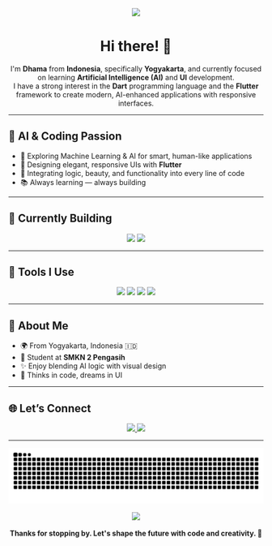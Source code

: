 <!-- 🤖 AI Coding Vibe Header -->
<p align="center">
  <img src="https://media2.giphy.com/media/v1.Y2lkPTc5MGI3NjExY2wzZ2h6aWwzbHl2d2ttZmNvN3pkaHAxZ2dxMDhxMW8wNHdpOGV5NCZlcD12MV9pbnRlcm5hbF9naWZfYnlfaWQmY3Q9Zw/AbYxDs20DECQw/giphy.gif" width="400" />
</p>

<h1 align="center">Hi there! 👋</h1>

<p align="center">
  I'm <strong>Dhama</strong> from <strong>Indonesia</strong>, specifically <strong>Yogyakarta</strong>, and currently focused on learning <strong>Artificial Intelligence (AI)</strong> and <strong>UI</strong> development.
  <br />
  I have a strong interest in the <strong>Dart</strong> programming language and the <strong>Flutter</strong> framework to create modern, AI-enhanced applications with responsive interfaces.
</p>

---

## 🧠 AI & Coding Passion

- 🤖 Exploring Machine Learning & AI for smart, human-like applications  
- 🎨 Designing elegant, responsive UIs with **Flutter**
- 🧩 Integrating logic, beauty, and functionality into every line of code
- 📚 Always learning — always building

---

## 🚧 Currently Building

<p align="center">
  <img src="https://img.shields.io/badge/Building-AI%20UI%20Prototypes-blueviolet?style=for-the-badge&logo=ai&logoColor=white"/>

  <img src="https://img.shields.io/badge/Experimenting-Flutter%20with%20AI-blue?style=for-the-badge&logo=flutter&logoColor=white"/>
</p>

---

## 🧰 Tools I Use

<p align="center">
  <img src="https://img.shields.io/badge/Dart-0175C2?style=for-the-badge&logo=dart&logoColor=white"/>
  <img src="https://img.shields.io/badge/Flutter-02569B?style=for-the-badge&logo=flutter&logoColor=white"/>
  
  <img src="https://img.shields.io/badge/Figma-F24E1E?style=for-the-badge&logo=figma&logoColor=white"/>
  <img src="https://img.shields.io/badge/OpenCV-5C3EE8?style=for-the-badge&logo=opencv&logoColor=white"/>
</p>

---

## 📍 About Me

- 🌍 From Yogyakarta, Indonesia 🇮🇩  
- 🏫 Student at **SMKN 2 Pengasih**  
- ✨ Enjoy blending AI logic with visual design  
- 🧠 Thinks in code, dreams in UI  

---

## 🌐 Let’s Connect

<p align="center">
  <a href="https://www.linkedin.com/in/dhama-shidqi-putra-12897232a">
    <img src="https://img.shields.io/badge/LinkedIn-000?style=for-the-badge&logo=linkedin&logoColor=0A66C2" />
  </a>
  <a href="mailto:dhamzk026@gmail.com">
    <img src="https://img.shields.io/badge/Email-000?style=for-the-badge&logo=gmail&logoColor=EA4335" />
  </a>
</p>

---



<p align="center">
  <img src="https://raw.githubusercontent.com/DHAMA29/DHAMA29/output/github-contribution-grid-snake.svg" />
</p>




<!-- ⚡ Footer GIF -->
<p align="center">
  <img src="https://media3.giphy.com/media/v1.Y2lkPTc5MGI3NjExMjg0czMxN2dvMW40cDZ3ZzEzN3JreXhtMDljcXY1a3NteTNtbDQ2OCZlcD12MV9pbnRlcm5hbF9naWZfYnlfaWQmY3Q9Zw/SfZZnC4IQoR77rTzlD/giphy.gif" width="220" />
</p>

<p align="center"><strong>Thanks for stopping by. Let's shape the future with code and creativity. 🚀</strong></p>
